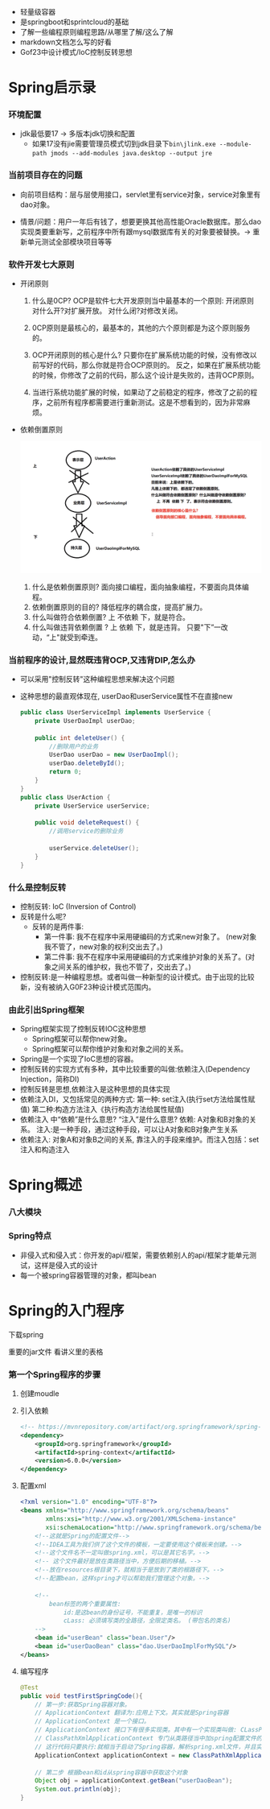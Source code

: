 - 轻量级容器
- 是springboot和sprintcloud的基础
- 了解一些编程原则编程思路/从哪里了解/这么了解
- markdown文档怎么写的好看
- Gof23中设计模式/IoC控制反转思想

# Spring启示录

### 环境配置

- jdk最低要17 -> 多版本jdk切换和配置
  - 如果17没有jie需要管理员模式切到jdk目录下`bin\jlink.exe --module-path jmods --add-modules java.desktop --output jre`

### 当前项目存在的问题

- 向前项目结构：层与层使用接口，servlet里有service对象，service对象里有dao对象。

- 情景/问题：用户一年后有钱了，想要更换其他高性能Oracle数据库。那么dao实现类要重新写，之前程序中所有跟mysql数据库有关的对象要被替换。-> 重新单元测试全部模块项目等等

### 软件开发七大原则

- 开闭原则

  1. 什么是0CP?
     OCP是软件七大开发原则当中最基本的一个原则: 开闭原则
     	对什么开?对扩展开放。
     	对什么闭?对修改关闭。

  2. 0CP原则是最核心的，最基本的，其他的六个原则都是为这个原则服务的。
  3. OCP开闭原则的核心是什么?
     	只要你在扩展系统功能的时候，没有修改以前写好的代码，那么你就是符合OCP原则的。
     	反之，如果在扩展系统功能的时候，你修改了之前的代码，那么这个设计是失败的，违背OCP原则。
  4. 当进行系统功能扩展的时候，如果动了之前稳定的程序，修改了之前的程序，之前所有程序都需要进行重新测试。这是不想看到的，因为非常麻烦。

- 依赖倒置原则

  ![image-20231201150221605](./spring笔记imgs/image-20231201150221605.png)

  1. 什么是依赖倒置原则?
     面向接口编程，面向抽象编程，不要面向具体编程。
  2. 依赖倒置原则的目的?
     降低程序的耦合度，提高扩展力。
  3. 什么叫做符合依赖倒置?
     上 不依赖 下，就是符合。
  4. 什么叫做违背依赖倒置 ?
     上 依赖 下，就是违背。
     只要"下”一改动，“上"就受到牵连。

### 当前程序的设计,显然既违背OCP,又违背DIP,怎么办

- 可以采用"控制反转"这种编程思想来解决这个问题

- 这种思想的最直观体现在, userDao和userService属性不在直接new

  ```java
  public class UserServiceImpl implements UserService {
      private UserDaoImpl userDao;
  
      public int deleteUser() {
          //删除用户的业务
          UserDao userDao = new UserDaoImpl();
          userDao.deleteById();
          return 0;
      }
  }
  public class UserAction {
      private UserService userService;
  
      public void deleteRequest() {
          //调用service的删除业务
  
          userService.deleteUser();
      }
  }
  ```

### 什么是控制反转

- 控制反转: IoC (Inversion of Control)
- 反转是什么呢?
  - 反转的是两件事:
    - 第一件事: 我不在程序中采用硬编码的方式来new对象了。 (new对象我不管了，new对象的权利交出去了。)
    - 第二件事: 我不在程序中采用硬编码的方式来维护对象的关系了。(对象之间关系的维护权，我也不管了，交出去了。)
- 控制反转:是一种编程思想。或者叫做一种新型的设计模式。由于出现的比较新，没有被纳入G0F23种设计模式范围内。

### 由此引出Spring框架

- Spring框架实现了控制反转IOC这种思想
  - Spring框架可以帮你new对象。
  - Spring框架可以帮你维护对象和对象之间的关系。
- Spring是一个实现了IoC思想的容器。
- 控制反转的实现方式有多种，其中比较重要的叫做:依赖注入(Dependency Injection，简称DI)
- 控制反转是思想,依赖注入是这种思想的具体实现
- 依赖注入DI，又包括常见的两种方式:
      第一种: set注入(执行set方法给属性赋值)
      第二种:构造方法注入《执行构造方法给属性赋值)
- 依赖注入 中“依赖”是什么意思? “注入”是什么意思?
      依赖: A对象和B对象的关系。
      注入:是一种手段，通过这种手段，可以让A对象和B对象产生关系
- 依赖注入: 对象A和对象B之间的关系, 靠注入的手段来维护。而注入包括：set注入和构造注入

# Spring概述

### 八大模块

### Spring特点

- 非侵入式和侵入式：你开发的api/框架，需要依赖别人的api/框架才能单元测试，这样是侵入式的设计
- 每一个被spring容器管理的对象，都叫bean

# Spring的入门程序

下载spring

重要的jar文件 看讲义里的表格

### 第一个Spring程序的步骤

1. 创建moudle

2. 引入依赖

   ```xml
   <!-- https://mvnrepository.com/artifact/org.springframework/spring-context -->
   <dependency>
       <groupId>org.springframework</groupId>
       <artifactId>spring-context</artifactId>
       <version>6.0.0</version>
   </dependency>
   ```

3. 配置xml

   ```xml
   <?xml version="1.0" encoding="UTF-8"?>
   <beans xmlns="http://www.springframework.org/schema/beans"
          xmlns:xsi="http://www.w3.org/2001/XMLSchema-instance"
          xsi:schemaLocation="http://www.springframework.org/schema/beans http://www.springframework.org/schema/beans/spring-beans.xsd">
       <!--这就是Spring的配置文件-->
       <!--IDEA工具为我们供了这个文件的模板，一定要使用这个模板来创建。-->
       <!--这个文件名不一定叫做spring.xml，可以是其它名字。-->
       <!-- 这个文件最好是放在类路径当中，方便后期的移植。-->
       <!--放在resources根目录下，就相当于是放到了类的根路径下。-->
       <!--配置bean，这样spring才可以帮助我们管理这个对象。-->
   
       <!--
           bean标签的两个重要属性:
               id:是这bean的身份证号，不能重复，是唯一的标识
               cLass: 必须填写类的全路径，全限定类名。 (带包名的类名)
       -->
       <bean id="userBean" class="bean.User"/>
       <bean id="userDaoBean" class="dao.UserDaoImplForMySQL"/>
   </beans>
   ```

4. 编写程序

   ```java
   @Test
   public void testFirstSpringCode(){
       // 第一步:获取Spring容器对象。
       // ApplicationContext 翻译为:应用上下文。其实就是Spring容器
       // ApplicationContext 是一个接口。
       // ApplicationContext 接口下有很多实现类。其中有一个实现类叫做: CLassPathXmlApplicationContext
       // ClassPathXmlApplicationContext 专门从类路径当中加spring配置文件的一个Spring上下文对象。
       // 这行代码只要执行:就相当于启动了Spring容器，解析spring.xml文件，并且实例化所有的bean对象，放到spring容器当中。
       ApplicationContext applicationContext = new ClassPathXmlApplicationContext("spring.xml");
   
       // 第二步 根据bean和id从spring容器中获取这个对象
       Object obj = applicationContext.getBean("userDaoBean");
       System.out.println(obj);
   }
   ```

   









